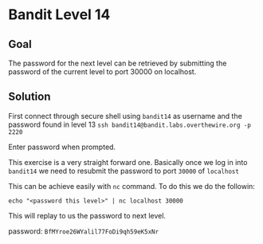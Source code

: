 # Bandit Level 14

## Goal
The password for the next level can be retrieved by submitting the password of the current level to port 30000 on localhost.

## Solution
First connect through secure shell using `bandit14` as username and the password found in level 13
`ssh bandit14@bandit.labs.overthewire.org -p 2220`

Enter password when prompted.

This exercise is a very straight forward one. Basically once we log in into `bandit14` we need to resubmit the password to port `30000` of `localhost`

This can be achieve easily with `nc` command. To do this we do the followin:

`echo "<password this level>" | nc localhost 30000`

This will replay to us the password to next level.


password: `BfMYroe26WYalil77FoDi9qh59eK5xNr`
